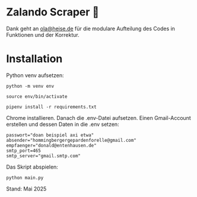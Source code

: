# Zalando Scraper 👟 
Dank geht an ola@heise.de für die modulare Aufteilung des Codes in Funktionen und der Korrektur.

# Installation
Python venv aufsetzen:
```
python -m venv env

source env/bin/activate

pipenv install -r requirements.txt
```

Chrome installieren. Danach die .env-Datei aufsetzen. Einen Gmail-Account erstellen und dessen Daten in die .env setzen:
```
passwort="doan beispiel axi etwa"
absender="hommingbergergepardenforelle@gmail.com"
empfaenger="donald@entenhausen.de"
smtp_port=465
smtp_server="gmail.smtp.com"
```

Das Skript abspielen:
```
python main.py

```
Stand: Mai 2025
